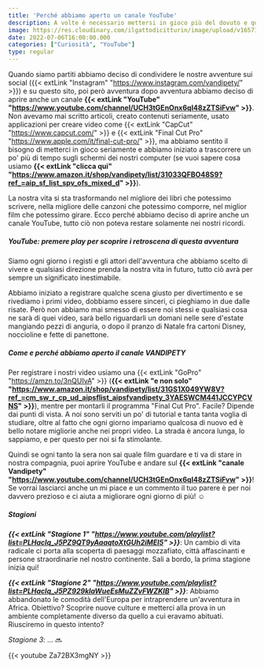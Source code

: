 ```yaml
---
title: 'Perché abbiamo aperto un canale YouTube'
description: A volte è necessario mettersi in gioco più del dovuto e questa ci sembrava l'occasione giusta per farlo.
image: https://res.cloudinary.com/ilgattodicitturin/image/upload/v1657123237/Articoli/Come_e_perche_abbiamo_aperto_un_canale_YouTube.png
date: 2022-07-06T16:00:00.000
categories: ["Curiosità", "YouTube"]
type: regular
---
```


Quando siamo partiti abbiamo deciso di condividere le nostre avventure sui social ({{< extLink "Instagram" "https://www.instagram.com/vandipety/" >}}) e su questo sito, poi però avventura dopo avventura abbiamo deciso di aprire anche un canale **{{< extLink "YouTube" "https://www.youtube.com/channel/UCH3tGEnOnx6ql48zZTSiFvw" >}}**.
Non avevamo mai scritto articoli, creato contenuti seriamente, usato applicazioni per creare video come {{< extLink "CapCut" "https://www.capcut.com/" >}} e {{< extLink "Final Cut Pro" "https://www.apple.com/it/final-cut-pro/" >}}, ma abbiamo sentito il bisogno di metterci in gioco seriamente e abbiamo iniziato a trascorrere un po' più di tempo sugli schermi dei nostri computer  (se vuoi sapere cosa usiamo **{{< extLink "clicca qui" "https://www.amazon.it/shop/vandipety/list/31033QFBO48S9?ref_=aip_sf_list_spv_ofs_mixed_d" >}}**).  

La nostra vita si sta trasformando nel migliore dei libri che potessimo scrivere, nella migliore delle canzoni che potessimo comporre, nel miglior film che potessimo girare.
Ecco perché abbiamo deciso di aprire anche un canale YouTube, tutto ciò non poteva restare solamente nei nostri ricordi. 

##### YouTube: premere play per scoprire i retroscena di questa avventura
Siamo ogni giorno i registi e gli attori dell'avventura che abbiamo scelto di vivere e qualsiasi direzione prenda la nostra vita in futuro, tutto ciò avrà per sempre un significato inestimabile. 

Abbiamo iniziato a registrare qualche scena giusto per divertimento e se rivediamo i primi video, dobbiamo essere sinceri, ci pieghiamo in due dalle risate. Però non abbiamo mai smesso di essere noi stessi e qualsiasi cosa ne sarà di quei video, sarà bello riguardarli un domani nelle sere d'estate mangiando pezzi di anguria, o dopo il pranzo di Natale fra cartoni Disney, noccioline e fette di panettone.

##### Come e perché abbiamo aperto il canale VANDIPETY
Per registrare i nostri video usiamo una {{< extLink "GoPro" "https://amzn.to/3nQUIvA" >}} (**{{< extLink "e non solo" "https://www.amazon.it/shop/vandipety/list/31GS1X049YW8V?ref_=cm_sw_r_cp_ud_aipsflist_aipsfvandipety_3YAESWCM441JCCYPCVNS" >}}**), mentre per montarli il programma "Final Cut Pro". Facile?
Dipende dai punti di vista. A noi sono serviti un po' di tutorial e tanta tanta voglia di studiare, oltre al fatto che ogni giorno impariamo qualcosa di nuovo ed è bello notare migliorie anche nei propri video. La strada è ancora lunga, lo sappiamo, e per questo per noi si fa stimolante. 

Quindi se ogni tanto la sera non sai quale film guardare e ti va di stare in nostra compagnia, puoi aprire YouTube e andare sul **{{< extLink "canale Vandipety" "https://www.youtube.com/channel/UCH3tGEnOnx6ql48zZTSiFvw" >}}**! Se vorrai lasciarci anche un mi piace e un commento il tuo parere è per noi davvero prezioso e ci aiuta a migliorare ogni giorno di più! ☺️

##### Stagioni

_**{{< extLink "Stagione 1" "https://www.youtube.com/playlist?list=PLHaclq_J5PZ9QT9yAaaqtoXtGUh2iMEI5" >}}**_: Un cambio di vita radicale ci porta alla scoperta di paesaggi mozzafiato, città affascinanti e persone straordinarie nel nostro continente. Sali a bordo, la prima stagione inizia qui!

_**{{< extLink "Stagione 2" "https://www.youtube.com/playlist?list=PLHaclq_J5PZ929klaWueEsMuZZvFWZKIB" >}}**_: Abbiamo abbandonato le comodità dell'Europa per intraprendere un'avventura in Africa. Obiettivo? Scoprire nuove culture e metterci alla prova in un ambiente completamente diverso da quello a cui eravamo abituati. Riusciremo in questo intento?

_Stagione 3_: ... 🔜

{{< youtube Za72BX3mgNY >}}
